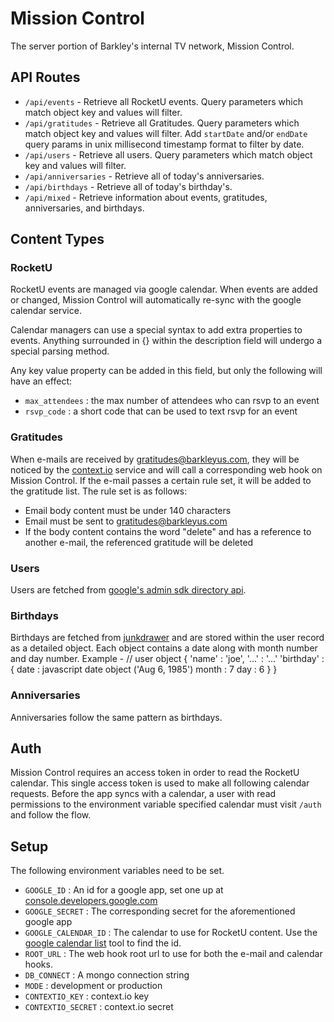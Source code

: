 # Mission Control
The server portion of Barkley's internal TV network, Mission Control.


## API Routes
* `/api/events` - Retrieve all RocketU events. Query parameters which match object key and values will filter.
* `/api/gratitudes` - Retrieve all Gratitudes. Query parameters which match object key and values will filter. Add `startDate` and/or `endDate` query params in unix millisecond timestamp format to filter by date.
* `/api/users` - Retrieve all users. Query parameters which match object key and values will filter.
* `/api/anniversaries` - Retrieve all of today's anniversaries.
* `/api/birthdays` - Retrieve all of today's birthday's.
* `/api/mixed` - Retrieve information about events, gratitudes, anniversaries, and birthdays.


## Content Types

### RocketU
RocketU events are managed via google calendar. When events are added or changed, Mission Control will automatically re-sync with the google calendar service.

Calendar managers can use a special syntax to add extra properties to events. Anything surrounded in {} within the description field will undergo a special parsing method.

Any key value property can be added in this field, but only the following will have an effect:

* `max_attendees` : the max number of attendees who can rsvp to an event
* `rsvp_code` : a short code that can be used to text rsvp for an event


### Gratitudes
When e-mails are received by gratitudes@barkleyus.com, they will be noticed by the [context.io](https://context.io/) service and will call a corresponding web hook on Mission Control. If the e-mail passes a certain rule set, it will be added to the gratitude list. The rule set is as follows:

* Email body content must be under 140 characters
* Email must be sent to gratitudes@barkleyus.com
* If the body content contains the word "delete" and has a reference to another e-mail, the referenced gratitude will be deleted


### Users
Users are fetched from [google's admin sdk directory api](https://developers.google.com/admin-sdk/directory/).


### Birthdays
Birthdays are fetched from [junkdrawer](http://junkdrawer.barkleyus.com) and are stored within the user record as a detailed object. Each object contains a date along with month number and day number. Example -
    // user object
    {
      'name'      : 'joe',
      '...'       : '...'
      'birthday'  : {
        date  : javascript date object ('Aug 6, 1985')
        month : 7
        day   : 6
      }
    }


### Anniversaries
Anniversaries follow the same pattern as birthdays.



## Auth
Mission Control requires an access token in order to read the RocketU calendar. This single access token is used to make all following calendar requests. Before the app syncs with a calendar, a user with read permissions to the environment variable specified calendar must visit `/auth` and follow the flow.



## Setup
The following environment variables need to be set.
* `GOOGLE_ID` : An id for a google app, set one up at [console.developers.google.com](https://console.developers.google.com)
* `GOOGLE_SECRET` : The corresponding secret for the aforementioned google app
* `GOOGLE_CALENDAR_ID` : The calendar to use for RocketU content. Use the [google calendar list](https://developers.google.com/google-apps/calendar/v3/reference/calendarList/list) tool to find the id.
* `ROOT_URL` : The web hook root url to use for both the e-mail and calendar hooks.
* `DB_CONNECT` : A mongo connection string
* `MODE` : development or production
* `CONTEXTIO_KEY` : context.io key
* `CONTEXTIO_SECRET` : context.io secret
